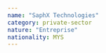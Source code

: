 ```yaml
---
name: "SaphX Technologies"
category: private-sector
nature: "Entreprise"
nationality: MYS
---
```

    
